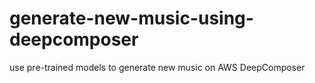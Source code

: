# generate-new-music-using-deepcomposer
use pre-trained models to generate new music on AWS DeepComposer
